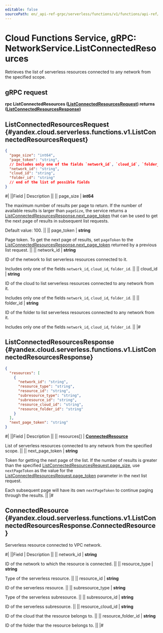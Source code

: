 ```yaml
---
editable: false
sourcePath: en/_api-ref-grpc/serverless/functions/v1/functions/api-ref/grpc/Network/listConnectedResources.md
---
```


# Cloud Functions Service, gRPC: NetworkService.ListConnectedResources

Retrieves the list of serverless resources connected to any network from the specified scope.

## gRPC request

**rpc ListConnectedResources ([ListConnectedResourcesRequest](#yandex.cloud.serverless.functions.v1.ListConnectedResourcesRequest)) returns ([ListConnectedResourcesResponse](#yandex.cloud.serverless.functions.v1.ListConnectedResourcesResponse))**

## ListConnectedResourcesRequest {#yandex.cloud.serverless.functions.v1.ListConnectedResourcesRequest}

```json
{
  "page_size": "int64",
  "page_token": "string",
  // Includes only one of the fields `network_id`, `cloud_id`, `folder_id`
  "network_id": "string",
  "cloud_id": "string",
  "folder_id": "string"
  // end of the list of possible fields
}
```

#|
||Field | Description ||
|| page_size | **int64**

The maximum number of results per page to return. If the number of available
results is larger than `pageSize`, the service returns a [ListConnectedResourcesResponse.next_page_token](#yandex.cloud.serverless.functions.v1.ListConnectedResourcesResponse)
that can be used to get the next page of results in subsequent list requests.

Default value: 100. ||
|| page_token | **string**

Page token. To get the next page of results, set `pageToken` to the
[ListConnectedResourcesResponse.next_page_token](#yandex.cloud.serverless.functions.v1.ListConnectedResourcesResponse) returned by a previous list request. ||
|| network_id | **string**

ID of the network to list serverless resources connected to it.

Includes only one of the fields `network_id`, `cloud_id`, `folder_id`. ||
|| cloud_id | **string**

ID of the cloud to list serverless resources connected to any network from it.

Includes only one of the fields `network_id`, `cloud_id`, `folder_id`. ||
|| folder_id | **string**

ID of the folder to list serverless resources connected to any network from it.

Includes only one of the fields `network_id`, `cloud_id`, `folder_id`. ||
|#

## ListConnectedResourcesResponse {#yandex.cloud.serverless.functions.v1.ListConnectedResourcesResponse}

```json
{
  "resources": [
    {
      "network_id": "string",
      "resource_type": "string",
      "resource_id": "string",
      "subresource_type": "string",
      "subresource_id": "string",
      "resource_cloud_id": "string",
      "resource_folder_id": "string"
    }
  ],
  "next_page_token": "string"
}
```

#|
||Field | Description ||
|| resources[] | **[ConnectedResource](#yandex.cloud.serverless.functions.v1.ListConnectedResourcesResponse.ConnectedResource)**

List of serverless resources connected to any network from the specified scope. ||
|| next_page_token | **string**

Token for getting the next page of the list. If the number of results is greater than
the specified [ListConnectedResourcesRequest.page_size](#yandex.cloud.serverless.functions.v1.ListConnectedResourcesRequest), use `nextPageToken` as the value
for the [ListConnectedResourcesRequest.page_token](#yandex.cloud.serverless.functions.v1.ListConnectedResourcesRequest) parameter in the next list request.

Each subsequent page will have its own `nextPageToken` to continue paging through the results. ||
|#

## ConnectedResource {#yandex.cloud.serverless.functions.v1.ListConnectedResourcesResponse.ConnectedResource}

Serverless resource connected to VPC network.

#|
||Field | Description ||
|| network_id | **string**

ID of the network to which the resource is connected. ||
|| resource_type | **string**

Type of the serverless resource. ||
|| resource_id | **string**

ID of the serverless resource. ||
|| subresource_type | **string**

Type of the serverless subresource. ||
|| subresource_id | **string**

ID of the serverless subresource. ||
|| resource_cloud_id | **string**

ID of the cloud that the resource belongs to. ||
|| resource_folder_id | **string**

ID of the folder thar the resource belongs to. ||
|#